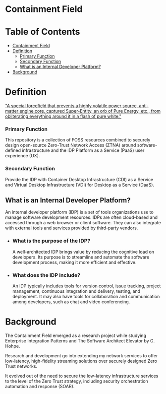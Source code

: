# Containment Field

# Table of Contents <!-- omit from toc -->

- [Containment Field](#containment-field)
- [Definition](#definition)
    - [Primary Function](#primary-function)
    - [Secondary Function](#secondary-function)
  - [What is an Internal Developer Platform?](#what-is-an-internal-developer-platform)
- [Background](#background)

# Definition

["A special forcefield that prevents a highly volatile power source, anti-matter engine core, captured Super-Entity, an orb of Pure Energy, etc., from obliterating everything around it in a flash of pure white."](https://tvtropes.org/pmwiki/pmwiki.php/Main/ContainmentField)

### Primary Function

This repository is a collection of FOSS resources combined to securely design open-source Zero-Trust Network Access (ZTNA) around software-defined infrastructure and the IDP Platform as a Service (PaaS) user experience (UX).

### Secondary Function

Provide the IDP with Container Desktop Infrastructure (CDI) as a Service and Virtual Desktop Infrastructure (VDI) for Desktop as a Service (DaaS).

## What is an Internal Developer Platform?

An internal developer platform (IDP) is a set of tools organizations use to manage software development resources. IDPs are often cloud-based and accessed through a web browser or client software. They can also integrate with external tools and services provided by third-party vendors.

- ### What is the purpose of the IDP?

    A well-architected IDP brings value by reducing the cognitive load on developers. Its purpose is to streamline and automate the software development process, making it more efficient and effective.

- ### What does the IDP include?

    An IDP typically includes tools for version control, issue tracking, project management, continuous integration and delivery, testing, and deployment. It may also have tools for collaboration and communication among developers, such as chat and video conferencing.

# Background

The Containment Field emerged as a research project while studying Enterprise Integration Patterns and The Software Architect Elevator by G. Hohpe. 

Research and development go into extending my network services to offer low-latency, high-fidelity streaming solutions over securely designed Zero Trust networks. 

It evolved out of the need to secure the low-latency infrastructure services to the level of the Zero Trust strategy, including security orchestration automation and response (SOAR). 